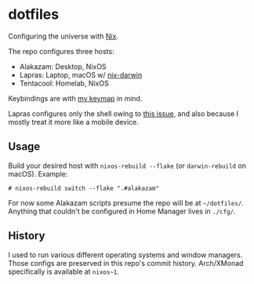 # dotfiles

Configuring the universe with [Nix](https://nixos.org).

The repo configures three hosts:

- Alakazam: Desktop, NixOS
- Lapras: Laptop, macOS w/ [nix-darwin](https://github.com/LnL7/nix-darwin)
- Tentacool: Homelab, NixOS

Keybindings are with [my keymap](https://git.sr.ht/~samhh/qmk_firmware/tree/samhh/item/keyboards/ergodox_ez/keymaps/samhh/README.md) in mind.

Lapras configures only the shell owing to [this issue](https://github.com/NixOS/nix/issues/956), and also because I mostly treat it more like a mobile device.

## Usage

Build your desired host with `nixos-rebuild --flake` (or `darwin-rebuild` on macOS). Example:

```console
# nixos-rebuild switch --flake ".#alakazam"
```

For now some Alakazam scripts presume the repo will be at `~/dotfiles/`. Anything that couldn't be configured in Home Manager lives in `./cfg/`.

## History

I used to run various different operating systems and window managers. Those configs are preserved in this repo's commit history. Arch/XMonad specifically is available at `nixos~1`.
